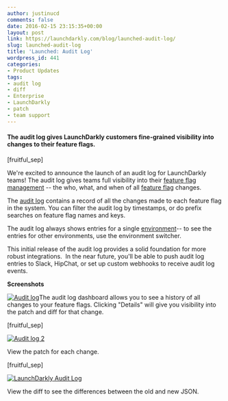 ```yaml
---
author: justinucd
comments: false
date: 2016-02-15 23:15:35+00:00
layout: post
link: https://launchdarkly.com/blog/launched-audit-log/
slug: launched-audit-log
title: 'Launched: Audit Log'
wordpress_id: 441
categories:
- Product Updates
tags:
- audit log
- diff
- Enterprise
- LaunchDarkly
- patch
- team support
---
```


#### The audit log gives LaunchDarkly customers fine-grained visibility into changes to their feature flags.


[fruitful_sep]

We're excited to announce the launch of an audit log for LaunchDarkly teams! The audit log gives teams full visibility into their [feature flag management](https://blog.launchdarkly.com/launched-enterprise-feature-flag-management/) -- the who, what, and when of all [feature flag](http://featureflags.io/feature-flags/) changes.

The [audit log](http://docs.launchdarkly.com/docs/the-audit-log) contains a record of all the changes made to each feature flag in the system. You can filter the audit log by timestamps, or do prefix searches on feature flag names and keys.<!-- more -->

The audit log always shows entries for a single [environment](https://docs.launchdarkly.com/v1.0/docs/environments)-- to see the entries for other environments, use the environment switcher.

This initial release of the audit log provides a solid foundation for more robust integrations.  In the near future, you'll be able to push audit log entries to Slack, HipChat, or set up custom webhooks to receive audit log events.

**Screenshots**

[![Audit log](https://blog.launchdarkly.com/wp-content/uploads/2016/02/Audit-log.png)](https://blog.launchdarkly.com/wp-content/uploads/2016/02/Audit-log.png)The audit log dashboard allows you to see a history of all changes to your feature flags. Clicking "Details" will give you visibility into the patch and diff for that change.

[fruitful_sep]

[![Audit log 2](https://blog.launchdarkly.com/wp-content/uploads/2016/02/Audit-log-2.png)](https://blog.launchdarkly.com/wp-content/uploads/2016/02/Audit-log-2.png)

View the patch for each change.

[fruitful_sep]

[![LaunchDarkly Audit Log](https://blog.launchdarkly.com/wp-content/uploads/2016/02/68caa6a0219d5cb752b50bb40f649619.png)](https://blog.launchdarkly.com/wp-content/uploads/2016/02/68caa6a0219d5cb752b50bb40f649619.png)

View the diff to see the differences between the old and new JSON.
